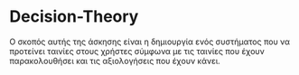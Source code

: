 # Decision-Theory

Ο σκοπός αυτής της άσκησης είναι η δημιουργία ενός
συστήματος που να προτείνει ταινίες στους χρήστες σύμφωνα με τις ταινίες που έχουν
παρακολουθήσει και τις αξιολογήσεις που έχουν κάνει.
